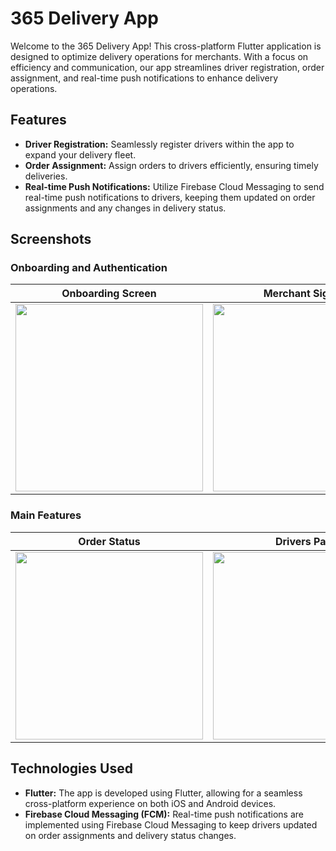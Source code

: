 # 365 Delivery App

Welcome to the 365 Delivery App! This cross-platform Flutter application is designed to optimize delivery operations for merchants. With a focus on efficiency and communication, our app streamlines driver registration, order assignment, and real-time push notifications to enhance delivery operations.

## Features

- **Driver Registration:** Seamlessly register drivers within the app to expand your delivery fleet.
- **Order Assignment:** Assign orders to drivers efficiently, ensuring timely deliveries.
- **Real-time Push Notifications:** Utilize Firebase Cloud Messaging to send real-time push notifications to drivers, keeping them updated on order assignments and any changes in delivery status.

## Screenshots

### Onboarding and Authentication

| Onboarding Screen | Merchant Sign up | Driver Sign up |
|:------------:|:--------------:|:-----------------:|
| <img src="https://github.com/Code-For-Life1/365-delivery/assets/69801237/be3b7fcf-5855-426b-81e4-2afbffdba22d" width="300"> | <img src="https://github.com/Code-For-Life1/365-delivery/assets/69801237/250da50b-cbe4-4a1d-b8ed-a2ef0a5cabaa" width="300"> | <img src="https://github.com/Code-For-Life1/365-delivery/assets/69801237/34a3fddc-907f-4043-aeee-b6fb247066a7" width="300"> |

### Main Features

| Order Status | Drivers Page | Update Order |
|:------------:|:-------------:|:-----------:|
| <img src="https://github.com/Code-For-Life1/365-delivery/assets/69801237/60d83dc7-f8ea-4a97-bb39-ae7a7c82bf70" width="300"> | <img src="https://github.com/Code-For-Life1/365-delivery/assets/69801237/98fc47f7-fe9f-440a-9a8a-fde5dcab1aae" width="300"> | <img src="https://github.com/Code-For-Life1/365-delivery/assets/69801237/890af718-bfd1-4f23-a677-6e9d90929aa6" width="300"> |

## Technologies Used

- **Flutter:** The app is developed using Flutter, allowing for a seamless cross-platform experience on both iOS and Android devices.
- **Firebase Cloud Messaging (FCM):** Real-time push notifications are implemented using Firebase Cloud Messaging to keep drivers updated on order assignments and delivery status changes.
